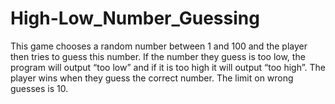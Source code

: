 High-Low_Number_Guessing
========================

This game chooses a random number between 1 and 100 and the player then tries to guess this number. If the number they guess is too low, the program will output “too low” and if it is too high it will output “too high”. The player wins when they guess the correct number. The limit on wrong guesses is 10.
